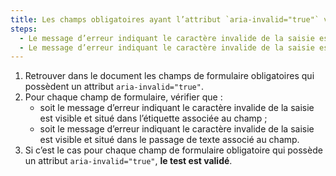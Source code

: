 ```yaml
---
title: Les champs obligatoires ayant l’attribut `aria-invalid="true"` vérifient-ils une de ces conditions ?
steps:
  - Le message d’erreur indiquant le caractère invalide de la saisie est visible et situé dans l’étiquette associée au champ.
  - Le message d’erreur indiquant le caractère invalide de la saisie est visible et situé dans le [passage de texte](#passage-de-texte-lie-par-aria-labelledby-ou-aria-describedby) associé au champ.
---
```


1. Retrouver dans le document les champs de formulaire obligatoires qui possèdent un attribut `aria-invalid="true"`.
2. Pour chaque champ de formulaire, vérifier que :
   - soit le message d’erreur indiquant le caractère invalide de la saisie est visible et situé dans l’étiquette associée au champ ;
   - soit le message d’erreur indiquant le caractère invalide de la saisie est visible et situé dans le passage de texte associé au champ.
3. Si c’est le cas pour chaque champ de formulaire obligatoire qui possède un attribut `aria-invalid="true"`, **le test est validé**.
